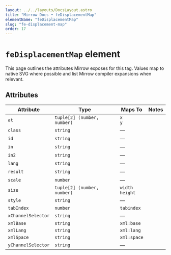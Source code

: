 ```yaml
---
layout: ../../layouts/DocsLayout.astro
title: "Mirrow Docs • feDisplacementMap"
elementName: "feDisplacementMap"
slug: "fe-displacement-map"
order: 17
---
```


# `feDisplacementMap` element

This page outlines the attributes Mirrow exposes for this tag.
Values map to native SVG where possible and list Mirrow compiler expansions when relevant.

## Attributes

| Attribute | Type | Maps To | Notes |
| --- | --- | --- | --- |
| `at` | `tuple[2] (number, number)` | `x`<br />`y` |  |
| `class` | `string` | &mdash; |  |
| `id` | `string` | &mdash; |  |
| `in` | `string` | &mdash; |  |
| `in2` | `string` | &mdash; |  |
| `lang` | `string` | &mdash; |  |
| `result` | `string` | &mdash; |  |
| `scale` | `number` | &mdash; |  |
| `size` | `tuple[2] (number, number)` | `width`<br />`height` |  |
| `style` | `string` | &mdash; |  |
| `tabIndex` | `number` | `tabindex` |  |
| `xChannelSelector` | `string` | &mdash; |  |
| `xmlBase` | `string` | `xml:base` |  |
| `xmlLang` | `string` | `xml:lang` |  |
| `xmlSpace` | `string` | `xml:space` |  |
| `yChannelSelector` | `string` | &mdash; |  |

